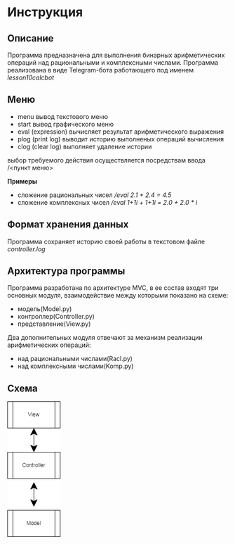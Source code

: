# Инструкция
## Описание
Программа предназначена для выполнения бинарных арифметических операций над рациональными и комплексными числами. Программа реализована в виде Telegram-бота работающего под именем <i>lesson10calcbot</i>
## Меню
* menu вывод текстового меню
* start вывод графического меню
* eval (expression) вычисляет результат арифметического выражения
* plog (print log) выводит историю выполненых операций вычисления
* clog (clear log) выполняет удаление истории

выбор требуемого действия осуществляется посредствам ввода /<пункт меню>

**Примеры**
* сложение рациональных чисел <i>/eval 2.1 + 2.4 = 4.5</i>
* сложение комплексных чисел <i>/eval 1+1i + 1+1i = 2.0 + 2.0 * i</i>
## Формат хранения данных
Программа сохраняет историю своей работы в текстовом файле <i>controller.log</i>
## Архитектура программы
Программа разработана по архитектуре MVC, в ее состав входят три основных модуля, взаимодействие между которыми показано на схеме:
* модель(Model.py)
* контроллер(Controller.py)
* представление(View.py)

Два дополнительных модуля отвечают за механизм реализации арифметических операций:
* над рациональными числами(Racl.py)
* над комплексными числами(Komp.py)
## Схема
![Блок-Схема](Diagram.jpg)